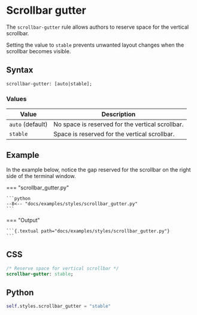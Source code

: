 # Scrollbar gutter

The `scrollbar-gutter` rule allows authors to reserve space for the vertical scrollbar.

Setting the value to `stable` prevents unwanted layout changes when the scrollbar becomes visible.

## Syntax

```
scrollbar-gutter: [auto|stable];
```

### Values

| Value            | Description                                      |
|------------------|--------------------------------------------------|
| `auto` (default) | No space is reserved for the vertical scrollbar. |
| `stable`         | Space is reserved for the vertical scrollbar.    |

## Example

In the example below, notice the gap reserved for the scrollbar on the right side of the
terminal window.

=== "scrollbar_gutter.py"

    ```python
    --8<-- "docs/examples/styles/scrollbar_gutter.py"
    ```

=== "Output"

    ```{.textual path="docs/examples/styles/scrollbar_gutter.py"}
    ```

## CSS

```sass
/* Reserve space for vertical scrollbar */
scrollbar-gutter: stable;
```

## Python

```python
self.styles.scrollbar_gutter = "stable"
```
